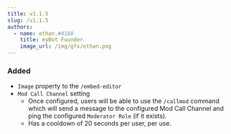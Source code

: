 ```yaml
---
title: v1.1.5
slug: /v1.1.5
authors:
  - name: ethan.#4188
    title: myBot Founder
    image_url: /img/gfx/ethan.png
---
```


### Added

- `Image` property to the `/embed-editor`
- `Mod Call Channel` setting
  - Once configured, users will be able to use the `/callmod` command which will send a message to the configured Mod Call Channel and ping the configured `Moderator Role` (if it exists).
  - Has a cooldown of 20 seconds per user, per use.